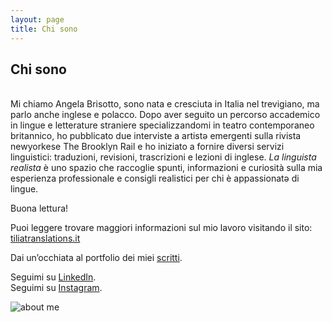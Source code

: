 ```yaml
---
layout: page
title: Chi sono
---
```

## Chi sono

<br>
Mi chiamo Angela Brisotto, sono nata e cresciuta in Italia nel trevigiano, ma parlo anche inglese e polacco. Dopo aver seguito un percorso accademico in lingue e letterature straniere specializzandomi in teatro contemporaneo britannico, ho pubblicato due interviste a artistә emergenti sulla rivista newyorkese The Brooklyn Rail e ho iniziato a fornire diversi servizi linguistici: traduzioni, revisioni, trascrizioni e lezioni di inglese. <em>La linguista realista</em> è uno spazio che raccoglie spunti, informazioni e curiosità sulla mia esperienza professionale e consigli realistici per chi è appassionatә di lingue.

Buona lettura!

Puoi leggere trovare maggiori informazioni sul mio lavoro visitando il sito: <a href="https://www.tiliatranslations.it/">tiliatranslations.it</a>

Dai un’occhiata al portfolio dei miei <a href="https://angelabrisotto.github.io/">scritti</a>.

Seguimi su <a href="https://www.linkedin.com/in/angela-brisotto/">LinkedIn</a>.
<br>
Seguimi su <a href="https://www.instagram.com/tiliatranslationsangela/">Instagram</a>.


![about me](https://user-images.githubusercontent.com/87431141/189729898-846d16d4-f1ee-4053-b2f0-31f8946ab5d4.jpg)
